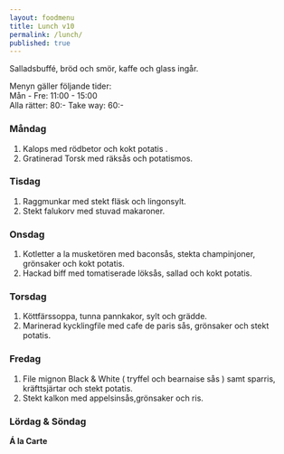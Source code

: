 ```yaml
---
layout: foodmenu
title: Lunch v10
permalink: /lunch/
published: true
---
```

Salladsbuffé, bröd och smör, kaffe och glass ingår.

Menyn gäller följande tider:  
Mån - Fre: 11:00 - 15:00  
Alla rätter: 80:- Take way: 60:-

### Måndag

1. Kalops med rödbetor och kokt potatis .
2. Gratinerad Torsk med räksås och potatismos.

### Tisdag

1. Raggmunkar med stekt fläsk och lingonsylt.
2. Stekt falukorv med stuvad makaroner.

### Onsdag

1. Kotletter a la musketören med baconsås, stekta champinjoner, grönsaker och kokt potatis.
2. Hackad biff med tomatiserade löksås, sallad och kokt potatis.

### Torsdag

1. Köttfärssoppa, tunna pannkakor, sylt och grädde.
2. Marinerad kycklingfile med cafe de paris sås, grönsaker och stekt potatis.

### Fredag

1. File mignon Black & White ( tryffel och bearnaise sås ) samt sparris, kräfttsjärtar och stekt potatis.
2. Stekt kalkon med appelsinsås,grönsaker och ris.


### Lördag & Söndag

**Á la Carte**
